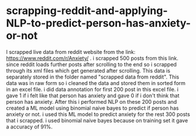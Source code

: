 # scrapping-reddit-and-applying-NLP-to-predict-person-has-anxiety-or-not
I scrapped live data from reddit website from the link: https://www.reddit.com/r/Anxiety/ . i scrapped 500 posts from this link. since reddit loads further posts after scrolling to the end so i scrapped through its xml files which get generated after scrolling. This data is separately stored in the folder named "scrapped data from reddit". This data was in raw form so i cleaned the data and stored them in sorted form in an excel file. i did data annotation for first 200 post in this excel file. i gave 1 if i felt like that person has anxiety and gave 0 if i don't think that person has anxiety. After this i performed NLP on these 200 posts and created a ML model using binomial naive bayes to predict if person has anxiety or not. i used this ML model to predict anxiety for the rest 300 posts that i scrapped. i used binomial naive bayes because on training set it gave a accuracy of 91%.
